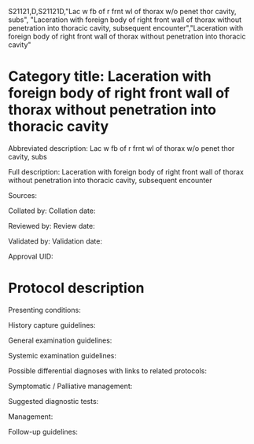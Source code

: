 S21121,D,S21121D,"Lac w fb of r frnt wl of thorax w/o penet thor cavity, subs", "Laceration with foreign body of right front wall of thorax without penetration into thoracic cavity, subsequent encounter","Laceration with foreign body of right front wall of thorax without penetration into thoracic cavity"
# Category title: Laceration with foreign body of right front wall of thorax without penetration into thoracic cavity

Abbreviated description: Lac w fb of r frnt wl of thorax w/o penet thor cavity, subs

Full description: Laceration with foreign body of right front wall of thorax without penetration into thoracic cavity, subsequent encounter

Sources:

Collated by:
Collation date:

Reviewed by:
Review date:

Validated by:
Validation date:

Approval UID:

# Protocol description

Presenting conditions:

History capture guidelines:

General examination guidelines:

Systemic examination guidelines:

Possible differential diagnoses with links to related protocols:

Symptomatic / Palliative management:

Suggested diagnostic tests:

Management:

Follow-up guidelines:
